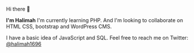 <p>Hi there 👋</p>
<b>I'm Halimah</b>
I'm currently learning PHP.
And I'm looking to collaborate on HTML CSS, bootstrap and WordPress CMS.

I have a basic idea of JavaScript and SQL.
Feel free to reach me on Twitter: <a href="twitter.com/halimah1696">@halimah1696</a>
